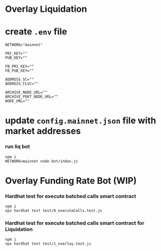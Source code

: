 # Overlay Liquidation 

# create `.env` file 
```shell
NETWORK="mainnet"

PRI_KEY=""
PUB_KEY=""

FB_PRI_KEY=""
FB_PUB_KEY=""

ADDRESS_SC=""
ADDRESS_FLSC=""

ARCHIVE_NODE_URL=""
ARCHIVE_POKT_NODE_URL=""
NODE_URL=""
```
# update `config.mainnet.json` file with market addresses

### run liq bot 
```shell
npm i
NETWORK=mainnet node bot/index.js
```

# Overlay Funding Rate Bot (WIP)

### Hardhat test for execute batched calls smart contract
```shell
npm i
npx hardhat test test/0_executeCalls.test.js
```
### Hardhat test for execute batched calls smart contract for Liquidation
```shell
npm i
npx hardhat test test/1_overlay.test.js
```
